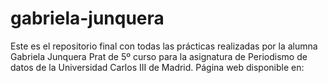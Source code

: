 # gabriela-junquera
Este es el repositorio final con todas las prácticas realizadas por la alumna Gabriela Junquera Prat de 5º curso para la asignatura de Periodismo de datos de la Universidad Carlos III de Madrid. Página web disponible en: 
